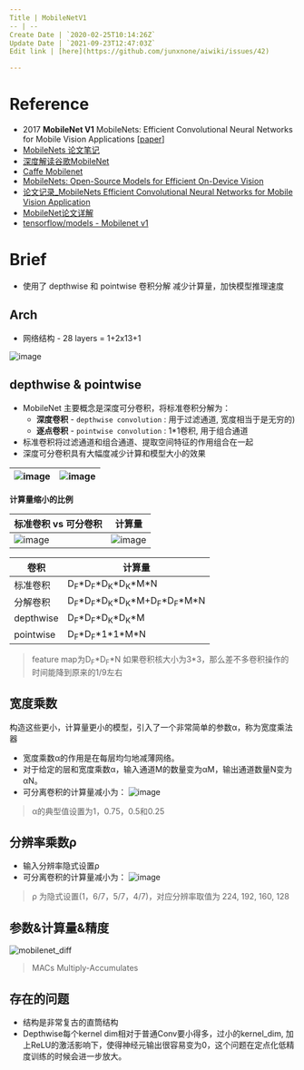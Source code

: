 ```yaml
---
Title | MobileNetV1
-- | --
Create Date | `2020-02-25T10:14:26Z`
Update Date | `2021-09-23T12:47:03Z`
Edit link | [here](https://github.com/junxnone/aiwiki/issues/42)

---
```

# Reference
- 2017 **MobileNet V1** MobileNets: Efficient Convolutional Neural Networks for Mobile Vision Applications [[paper](https://arxiv.org/pdf/1704.04861.pdf)]
- [MobileNets 论文笔记](https://blog.csdn.net/Jesse_Mx/article/details/70766871)
- [深度解读谷歌MobileNet](https://blog.csdn.net/T800GHB/article/details/78879612)
- [Caffe Mobilenet](https://github.com/01org/caffe/wiki/Mobilenet)
- [MobileNets: Open-Source Models for Efficient On-Device Vision](https://ai.googleblog.com/2017/06/mobilenets-open-source-models-for.html)
- [论文记录_MobileNets Efficient Convolutional Neural Networks for Mobile Vision Application](https://blog.csdn.net/u013082989/article/details/77970196)
- [MobileNet论文详解](https://blog.csdn.net/qq_38807688/article/details/84590717)
- [tensorflow/models - Mobilenet v1](https://github.com/tensorflow/models/blob/master/research/slim/nets/mobilenet_v1.md)

# Brief
- 使用了 depthwise 和 pointwise 卷积分解 减少计算量，加快模型推理速度


## Arch

- 网络结构 - 28 layers = 1+2x13+1

![image](https://user-images.githubusercontent.com/2216970/69853207-295a6700-12c1-11ea-95bf-e11dbac5bc23.png)


## depthwise & pointwise

- MobileNet 主要概念是深度可分卷积，将标准卷积分解为：
  - **深度卷积** - `depthwise convolution` :  用于过滤通道, 宽度相当于是无穷的)
  - **逐点卷积** - `pointwise convolution` : 1*1卷积, 用于组合通道
- 标准卷积将过滤通道和组合通道、提取空间特征的作用组合在一起
- 深度可分卷积具有大幅度减少计算和模型大小的效果

![image](https://user-images.githubusercontent.com/2216970/69784363-8e925780-11f0-11ea-954c-8a9a61136db6.png) |  ![image](https://user-images.githubusercontent.com/2216970/69728962-707d1680-1160-11ea-9aa5-baf765746667.png)
-- | --

**计算量缩小的比例**

标准卷积 vs 可分卷积 | 计算量
-- | --
![image](https://user-images.githubusercontent.com/2216970/69727854-43c7ff80-115e-11ea-9ef2-725facac4967.png) | ![image](https://user-images.githubusercontent.com/2216970/69728274-26dffc00-115f-11ea-9711-a2f0cd1c3f3a.png)


卷积 | 计算量
-- | --
标准卷积 | D<sub>F</sub>\*D<sub>F</sub>\*D<sub>K</sub>\*D<sub>K</sub>\*M\*N
分解卷积 | D<sub>F</sub>\*D<sub>F</sub>\*D<sub>K</sub>\*D<sub>K</sub>\*M+D<sub>F</sub>\*D<sub>F</sub>\*M\*N
depthwise | D<sub>F</sub>\*D<sub>F</sub>\*D<sub>K</sub>\*D<sub>K</sub>\*M
pointwise | D<sub>F</sub>\*D<sub>F</sub>\*1\*1\*M\*N

> feature map为D<sub>F</sub>\*D<sub>F</sub>\*N
> 如果卷积核大小为3*3，那么差不多卷积操作的时间能降到原来的1/9左右




## 宽度乘数
构造这些更小，计算量更小的模型，引入了一个非常简单的参数α，称为宽度乘法器
- 宽度乘数α的作用是在每层均匀地减薄网络。
- 对于给定的层和宽度乘数α，输入通道M的数量变为αM，输出通道数量N变为αN。
- 可分离卷积的计算量减小为： 
![image](https://user-images.githubusercontent.com/2216970/69731407-d2d81600-1164-11ea-8f99-403780fab4bc.png)
> α的典型值设置为1，0.75，0.5和0.25

## 分辨率乘数ρ

- 输入分辨率隐式设置ρ
- 可分离卷积的计算量减小为：
![image](https://user-images.githubusercontent.com/2216970/69731598-234f7380-1165-11ea-9858-fe6fe4555dc8.png)
> ρ 为隐式设置(1，6/7，5/7，4/7)，对应分辨率取值为 224, 192, 160, 128

## 参数&计算量&精度

![mobilenet_diff](https://user-images.githubusercontent.com/2216970/46989687-9730e700-d130-11e8-8fbe-335484c9eaf4.png)

> MACs Multiply-Accumulates

## 存在的问题

- 结构是非常复古的直筒结构
- Depthwise每个kernel dim相对于普通Conv要小得多，过小的kernel_dim, 加上ReLU的激活影响下，使得神经元输出很容易变为0，这个问题在定点化低精度训练的时候会进一步放大。

